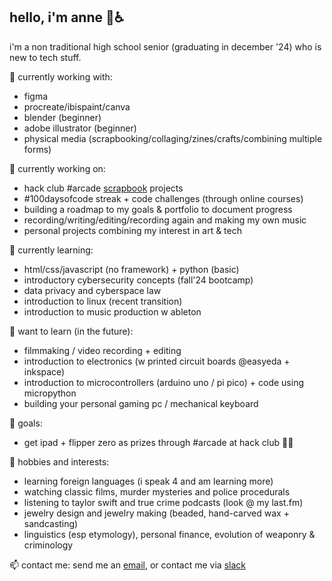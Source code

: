 ## hello, i'm anne 👋♿
i'm a non traditional high school senior (graduating in december '24) who is new to tech stuff.

🔭 currently working with: 
- figma
- procreate/ibispaint/canva
- blender (beginner)
- adobe illustrator (beginner)
- physical media (scrapbooking/collaging/zines/crafts/combining multiple forms)

🥐 currently working on:
- hack club #arcade [scrapbook](https://scrapbook.hackclub.com/anne) projects
- #100daysofcode streak + code challenges (through online courses)
- building a roadmap to my goals & portfolio to document progress
- recording/writing/editing/recording again and making my own music
- personal projects combining my interest in art & tech

 🌱 currently learning:
- html/css/javascript (no framework) + python (basic)
- introductory cybersecurity concepts (fall'24 bootcamp)
- data privacy and cyberspace law
- introduction to linux (recent transition)
- introduction to music production w ableton

👾 want to learn (in the future):
- filmmaking / video recording + editing 
- introduction to electronics (w printed circuit boards @easyeda + inkspace)
- introduction to microcontrollers (arduino uno / pi pico) + code using micropython 
- building your personal gaming pc / mechanical keyboard

💌 goals:
- get ipad + flipper zero as prizes through #arcade at hack club 🤞🧿

👯 hobbies and interests:
- learning foreign languages (i speak 4 and am learning more)
- watching classic films, murder mysteries and police procedurals
- listening to taylor swift and true crime podcasts (look @ my last.fm)
- jewelry design and jewelry making (beaded, hand-carved wax + sandcasting)
- linguistics (esp etymology), personal finance, evolution of weaponry & criminology

 📫 contact me:
send me an [email](mailto:arsoninstigator@proton.me), or contact me via [slack](https://hackclub.slack.com/team/U07BBK4KHUK)

<!--
**arsoninstigator/arsoninstigator** is a ✨ _special_ ✨ repository because its `README.md` (this file) appears on your GitHub profile.

Here are some ideas to get you started:

- 🔭 I’m currently working on ...
- 🌱 I’m currently learning ...
- 👯 I’m looking to collaborate on ...
- 🤔 I’m looking for help with ...
- 💬 Ask me about ...
- 📫 How to reach me: ...
- 😄 Pronouns: ...
- ⚡ Fun fact: ...
-->
